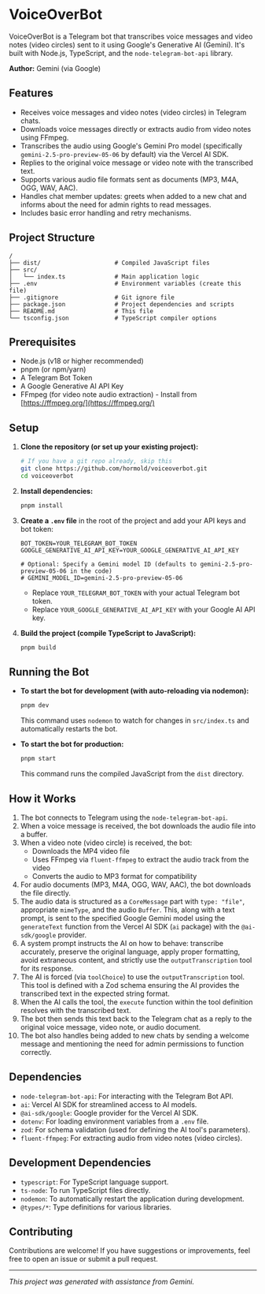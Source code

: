 # VoiceOverBot

VoiceOverBot is a Telegram bot that transcribes voice messages and video notes (video circles) sent to it using Google's Generative AI (Gemini). It's built with Node.js, TypeScript, and the `node-telegram-bot-api` library.

**Author:** Gemini (via Google)

## Features

*   Receives voice messages and video notes (video circles) in Telegram chats.
*   Downloads voice messages directly or extracts audio from video notes using FFmpeg.
*   Transcribes the audio using Google's Gemini Pro model (specifically `gemini-2.5-pro-preview-05-06` by default) via the Vercel AI SDK.
*   Replies to the original voice message or video note with the transcribed text.
*   Supports various audio file formats sent as documents (MP3, M4A, OGG, WAV, AAC).
*   Handles chat member updates: greets when added to a new chat and informs about the need for admin rights to read messages.
*   Includes basic error handling and retry mechanisms.

## Project Structure

```
/
├── dist/                     # Compiled JavaScript files
├── src/
│   └── index.ts              # Main application logic
├── .env                      # Environment variables (create this file)
├── .gitignore                # Git ignore file
├── package.json              # Project dependencies and scripts
├── README.md                 # This file
└── tsconfig.json             # TypeScript compiler options
```

## Prerequisites

*   Node.js (v18 or higher recommended)
*   pnpm (or npm/yarn)
*   A Telegram Bot Token
*   A Google Generative AI API Key
*   FFmpeg (for video note audio extraction) - Install from [https://ffmpeg.org/](https://ffmpeg.org/)

## Setup

1.  **Clone the repository (or set up your existing project):**
    ```bash
    # If you have a git repo already, skip this
    git clone https://github.com/hormold/voiceoverbot.git
    cd voiceoverbot
    ```

2.  **Install dependencies:**
    ```bash
    pnpm install
    ```

3.  **Create a `.env` file** in the root of the project and add your API keys and bot token:
    ```env
    BOT_TOKEN=YOUR_TELEGRAM_BOT_TOKEN
    GOOGLE_GENERATIVE_AI_API_KEY=YOUR_GOOGLE_GENERATIVE_AI_API_KEY

    # Optional: Specify a Gemini model ID (defaults to gemini-2.5-pro-preview-05-06 in the code)
    # GEMINI_MODEL_ID=gemini-2.5-pro-preview-05-06
    ```
    *   Replace `YOUR_TELEGRAM_BOT_TOKEN` with your actual Telegram bot token.
    *   Replace `YOUR_GOOGLE_GENERATIVE_AI_API_KEY` with your Google AI API key.

4.  **Build the project (compile TypeScript to JavaScript):**
    ```bash
    pnpm build
    ```

## Running the Bot

*   **To start the bot for development (with auto-reloading via nodemon):**
    ```bash
    pnpm dev
    ```
    This command uses `nodemon` to watch for changes in `src/index.ts` and automatically restarts the bot.

*   **To start the bot for production:**
    ```bash
    pnpm start
    ```
    This command runs the compiled JavaScript from the `dist` directory.

## How it Works

1.  The bot connects to Telegram using the `node-telegram-bot-api`.
2.  When a voice message is received, the bot downloads the audio file into a buffer.
3.  When a video note (video circle) is received, the bot:
    *   Downloads the MP4 video file
    *   Uses FFmpeg via `fluent-ffmpeg` to extract the audio track from the video
    *   Converts the audio to MP3 format for compatibility
4.  For audio documents (MP3, M4A, OGG, WAV, AAC), the bot downloads the file directly.
5.  The audio data is structured as a `CoreMessage` part with `type: "file"`, appropriate `mimeType`, and the audio `Buffer`. This, along with a text prompt, is sent to the specified Google Gemini model using the `generateText` function from the Vercel AI SDK (`ai` package) with the `@ai-sdk/google` provider.
6.  A system prompt instructs the AI on how to behave: transcribe accurately, preserve the original language, apply proper formatting, avoid extraneous content, and strictly use the `outputTranscription` tool for its response.
7.  The AI is forced (via `toolChoice`) to use the `outputTranscription` tool. This tool is defined with a Zod schema ensuring the AI provides the transcribed text in the expected string format.
8.  When the AI calls the tool, the `execute` function within the tool definition resolves with the transcribed text.
9.  The bot then sends this text back to the Telegram chat as a reply to the original voice message, video note, or audio document.
10. The bot also handles being added to new chats by sending a welcome message and mentioning the need for admin permissions to function correctly.

## Dependencies

*   `node-telegram-bot-api`: For interacting with the Telegram Bot API.
*   `ai`: Vercel AI SDK for streamlined access to AI models.
*   `@ai-sdk/google`: Google provider for the Vercel AI SDK.
*   `dotenv`: For loading environment variables from a `.env` file.
*   `zod`: For schema validation (used for defining the AI tool's parameters).
*   `fluent-ffmpeg`: For extracting audio from video notes (video circles).

## Development Dependencies

*   `typescript`: For TypeScript language support.
*   `ts-node`: To run TypeScript files directly.
*   `nodemon`: To automatically restart the application during development.
*   `@types/*`: Type definitions for various libraries.

## Contributing

Contributions are welcome! If you have suggestions or improvements, feel free to open an issue or submit a pull request.

---

*This project was generated with assistance from Gemini.* 